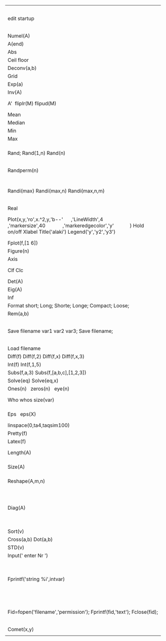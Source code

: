 |||
|--- |--- |
|edit startup|Can set command to load on Startup of Matlab Like changing directory by cd(dir)|
|Numel(A)|Nr of elements in array|
|A(end)|Last cell of matrix|
|Abs||||
|Ceil floor|[]|
|Deconv(a,b)|a/b|
|Grid|Grid on figure|
|Exp(a)|E^a|
|Inv(A)|Invert|
|A'  fliplr(M) flipud(M)|Transpose  flipping matrix|
|Mean|Average|
|Median|Median average|
|Min|Minimum|
|Max|Maximum|
|Rand; Rand(1,n) Rand(n)|Random Nr 0 to 1 Random vector  Random matrix n,n|
|Randperm(n)|Random vector list of 1 to n|
|Randi(max) Randi(max,n) Randi(max,n,m)|Random integer from 1 to max  n,n Matrix of Randi   n,m matrix of randi|
|Real|Real part of answer|
|Plot(x,y,'ro',x.^2,y,'b--'      ,'LineWidth',4             ,'markersize',40             ,'markeredgecolor','y'            ) Hold on/off Xlabel Title('alaki') Legend('y','y2','y3')|PLOT Fixes figure X label of plot Title of the plot Define on corner of plot|
|Fplot(f,[1 6])|Function plots in limit|
|Figure(n)|Make figure n|
|Axis|Axis of plot|
|Clf Clc|Clearing figure  and command window|
|Det(A)|Det on matrix|
|Eig(A)|بردار - مقدار ویژه|
|Inf|Infinity|
|Format short; Long; Shorte; Longe; Compact; Loose;||
|Rem(a,b)|Remind|
|Save filename var1 var2 var3; Save filename;|Saves variables in filename.m  Saving whole variables in workspace|
|Load filename|To load saves|
|Diff(f) Diff(f,2) Diff(f,x) Diff(f,x,3)|dxdx dx Dxdxdx|
|Int(f) Int(f,1,5)|Int 1 to 5|
|Subs(f,a,3) Subs(f,[a,b,c],[1,2,3])|Paste 3 in a|
|Solve(eq) Solve(eq,x)||
|Ones(n)   zeros(n)   eye(n)||
|Who whos size(var)|List of variables Who+size size|
|Eps   eps(X)|Floating-point relative accuracy|
|linspace(0,ta4,taqsim100)|== (0:  4-a/100   :4)|
|Pretty(f)|Shows in Math format|
|Latex(f)|Return latex format|
|Length(A)|Return number of elements in vector A|
|Size(A)|Return number of row and columns|
|Reshape(A,m,n)|Reshape the matrix n,m to m,n|
|Diag(A)|If A is vector :create a matrix with elements in diagonal  of the matrix else if A is matrix :create a vector with A diagonals|
|Sort(v)|Sort vector v|
|Cross(a,b) Dot(a,b)|Products of a,b|
|STD(v)|Return standard of v|
|Input(' enter Nr ')|Get input|
|Fprintf('string %i',intvar)|%i for integer %f for float - fixed point notation %e for Exponential notation %g shorter form of %e %-5.2f|
|Fid=fopen('filename','permission'); Fprintf(fid,'text'); Fclose(fid);|Permissions: r for reading w for writing (delete if needed) a for writing (append)|
|Comet(x,y)||
|||
